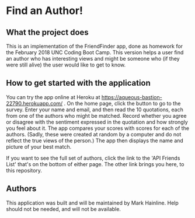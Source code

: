 # Find an Author!

## What the project does
This is an implementation of the FriendFinder app, done as homework for the February 2018 UNC Coding Boot Camp. This version helps a user find an author who has interesting views and might be someone who (if they were still alive) the user would like to get to know.

## How to get started with the application
You can try the app online at Heroku at https://aqueous-bastion-22790.herokuapp.com/ . On the home page, click the button to go to the survey. Enter your name and email, and then read the 10 quotations, each from one of the authors who might be matched. Record whether you agree or disagree with the sentiment expressed in the quotation and how strongly you feel about it. The app compares your scores with scores for each of the authors. (Sadly, these were created at random by a computer and do not reflect the true views of the person.) The app then displays the name and picture of your best match.

If you want to see the full set of authors, click the link to the 'API Friends List' that's on the bottom of either page.  The other link brings you here, to this repository.

## Authors
This application was built and will be maintained by Mark Hainline. Help should not be needed, and will not be available.
